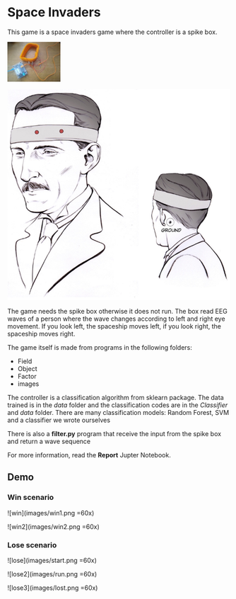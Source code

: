 # Space Invaders

This game is a space invaders game where the controller is a spike box.

<img src="./images/spikebox.jpg" width="120">


![spikebox 2](images/A.png)

The game needs the spike box otherwise it does not run. The box read EEG waves of a person where the wave changes according to left and right eye movement. If you look left, the spaceship moves left, if you look right, the spaceship moves right.


The game itself is made from programs in the following folders:

* Field
* Object
* Factor
* images

The controller is a classification algorithm from sklearn package. The data trained is in the *data* folder and the classification codes are in the *Classifier* and *data* folder. There are many classification models: Random Forest, SVM and a classifier we wrote ourselves

There is also a **filter.py** program that receive the input from the spike box and return a wave sequence

For more information, read the **Report** Jupter Notebook.

## Demo

### Win scenario

![win](images/win1.png =60x)

![win2](images/win2.png =60x)

### Lose scenario

![lose](images/start.png =60x)

![lose2](images/run.png =60x)

![lose3](images/lost.png =60x)
